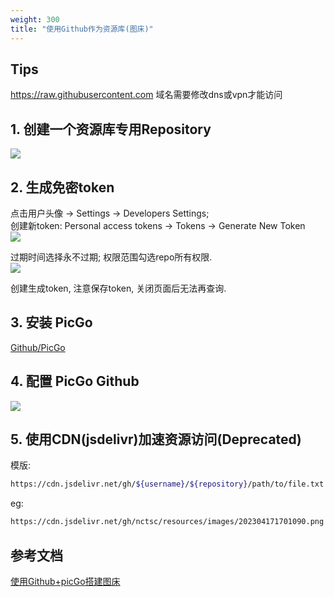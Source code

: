 ```yaml
---
weight: 300
title: "使用Github作为资源库(图床)"
---
```


## Tips
https://raw.githubusercontent.com 域名需要修改dns或vpn才能访问
  

## 1. 创建一个资源库专用Repository
![](/images/202304171650868.png)  
  

## 2. 生成免密token
点击用户头像 -> Settings -> Developers Settings;  
创建新token: Personal access tokens -> Tokens -> Generate New Token  
![](/images/202304171653555.png)  
  
过期时间选择永不过期; 权限范围勾选repo所有权限.  
 ![](/images/202304171655474.png)  

创建生成token, 注意保存token, 关闭页面后无法再查询.  
  

## 3. 安装 PicGo
[Github/PicGo](https://github.com/Molunerfinn/PicGo)  
  

## 4. 配置 PicGo Github
![](/images/202304171701090.png)  
  

## 5. 使用CDN(jsdelivr)加速资源访问(Deprecated)
模版:  
```bash
https://cdn.jsdelivr.net/gh/${username}/${repository}/path/to/file.txt
```
eg:  
```bash
https://cdn.jsdelivr.net/gh/nctsc/resources/images/202304171701090.png
```
  

## 参考文档
[使用Github+picGo搭建图床](https://zhuanlan.zhihu.com/p/489236769)  

